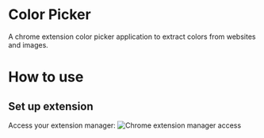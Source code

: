 # Color Picker
A chrome extension color picker application to extract colors from websites and images.

# How to use
## Set up extension
Access your extension manager:
![Chrome extension manager access](https://github.com/vinics/chromeExt-ColorPicker/blob/main/imgs/chrome%20extension%20manager%20access.png)


